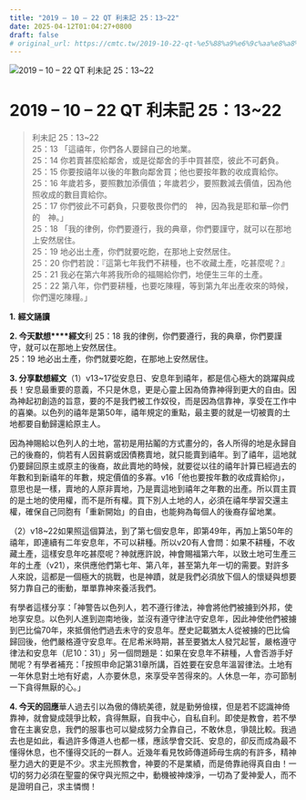 ```yaml
---
title: "2019 – 10 – 22 QT 利未記 25：13~22"
date: 2025-04-12T01:04:27+0800
draft: false
# original_url: https://cmtc.tw/2019-10-22-qt-%e5%88%a9%e6%9c%aa%e8%a8%98-25%ef%bc%9a1322
---
```


![2019 – 10 – 22 QT 利未記 25：13~22](/images/qt.jpg   "2019 – 10 – 22 QT 利未記 25：13~22")

# 2019 – 10 – 22 QT 利未記 25：13~22

> 利未記 25：13~22  
> 25：13 「這禧年，你們各人要歸自己的地業。  
> 25：14 你若賣甚麼給鄰舍，或是從鄰舍的手中買甚麼，彼此不可虧負。  
> 25：15 你要按禧年以後的年數向鄰舍買；他也要按年數的收成賣給你。  
> 25：16 年歲若多，要照數加添價值；年歲若少，要照數減去價值，因為他照收成的數目賣給你。  
> 25：17 你們彼此不可虧負，只要敬畏你們的　神，因為我是耶和華─你們的　神。」  
> 25：18 「我的律例，你們要遵行，我的典章，你們要謹守，就可以在那地上安然居住。  
> 25：19 地必出土產，你們就要吃飽，在那地上安然居住。  
> 25：20 你們若說：『這第七年我們不耕種，也不收藏土產，吃甚麼呢？』  
> 25：21 我必在第六年將我所命的福賜給你們，地便生三年的土產。  
> 25：22 第八年，你們要耕種，也要吃陳糧，等到第九年出產收來的時候，你們還吃陳糧。」

**1.** **經文誦讀**

**2. 今天默想****經文**利 25：18 我的律例，你們要遵行，我的典章，你們要謹守，就可以在那地上安然居住。  
25：19 地必出土產，你們就要吃飽，在那地上安然居住。

**3. 分享默想經文**（1）v13~17從安息日、安息年到禧年，都是信心極大的跳躍與成長！安息最重要的意義，不只是休息，更是心靈上因為倚靠神得到更大的自由。因為神起初創造的旨意，要的不是我們被工作奴役，而是因為信靠神，享受在工作中的喜樂。以色列的禧年是第50年，禧年規定的重點，最主要的就是一切被賣的土地都要自動歸還給原主人。

因為神賜給以色列人的土地，當初是用拈鬮的方式畫分的，各人所得的地是永歸自己的後裔的，倘若有人因貧窮或因債務賣地，就只能賣到禧年。到了禧年，這地就仍要歸回原主或原主的後裔，故此賣地的時候，就要從以往的禧年計算已經過去的年數和到新禧年的年數，規定價值的多寡。v16「他也要按年數的收成賣給你」，意思也是一樣，賣地的人原非賣地，乃是賣這地到禧年之年數的出產。所以買主買的是土地的使用權，而不是所有權。買下別人土地的人，必須在禧年學習交還主權，確保自己同胞有「重新開始」的自由，也能夠為每個人的後裔存留地業。

（2）v18~22如果照這個算法，到了第七個安息年，即第49年，再加上第50年的禧年，即連續有二年安息年，不可以耕種。所以v20有人會問：如果不耕種，不收藏土產，這樣安息年吃甚麼呢？神就應許說，神會賜福第六年，以致土地可生產三年的土產（v21），來供應他們第七年、第八年，甚至第九年一切的需要。對許多人來說，這都是一個極大的挑戰，也是神蹟，就是我們必須放下個人的懷疑與想要努力靠自己的衝動，單單靠神來養活我們。

有學者這樣分享：「神警告以色列人，若不遵行律法，神會將他們被擄到外邦，使地享安息。以色列人進到迦南地後，並沒有遵守律法守安息年，因此神使他們被擄到巴比倫70年，來抵償他們過去未守的安息年。歷史記載猶太人從被擄的巴比倫歸回後，他們嚴格遵守安息年。在尼希米時期，甚至要猶太人發咒起誓，嚴格遵守律法和安息年（尼10：31）」另一個問題是：如果在安息年不耕種，人會否游手好閒呢？有學者補充：「按照申命記第31章所講，百姓要在安息年溫習律法。土地有一年休息對土地有好處，人亦要休息，來享受辛苦得來的。人休息一年，亦可節制一下貪得無厭的心。」

**4. 今天的回應**華人過去引以為傲的傳統美德，就是勤勞儉樸，但是若不認識神倚靠神，就會變成競爭比較，貪得無厭，自我中心，自私自利。即使是教會，若不學會在主裏安息，我們的服事也可以變成努力全靠自己，不敢休息，爭競比較。我過去也是如此，看過許多傳道人也都一樣，應該學會交託、安息的，卻反而成為最不懂得休息，也不懂得交託的一群人。近幾年看見牧師傳道師母生病的有許多，精神壓力過大的更是不少。求主光照教會，神要的不是業績，而是倚靠祂得真自由！一切的努力必須在聖靈的保守與光照之中，動機被神煉淨，一切為了愛神愛人，而不是證明自己，求主憐憫！